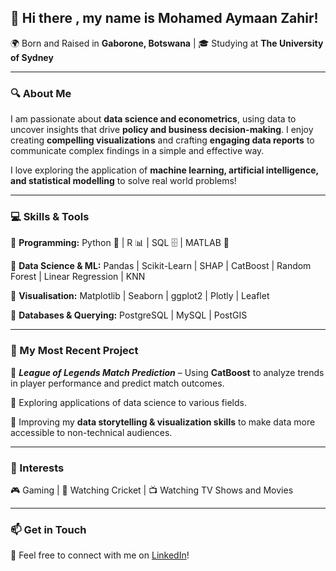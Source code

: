 ## 👋 Hi there , my name is Mohamed Aymaan Zahir!

🌍 Born and Raised in **Gaborone, Botswana** | 🎓 Studying at **The University of Sydney**  



---

### 🔍 About Me  
I am passionate about **data science and econometrics**, using data to uncover insights that drive **policy and business decision-making**. I enjoy creating **compelling visualizations** and crafting **engaging data reports** to communicate complex findings in a simple and effective way.  

I love exploring the application of **machine learning, artificial intelligence, and statistical modelling** to solve real world problems!

---

### 💻 Skills & Tools  
🔹 **Programming:** Python 🐍 | R 📊 | SQL 🗄️ | MATLAB 🔢  

🔹 **Data Science & ML:** Pandas | Scikit-Learn | SHAP | CatBoost | Random Forest | Linear Regression | KNN

🔹 **Visualisation:** Matplotlib | Seaborn | ggplot2 | Plotly | Leaflet

🔹 **Databases & Querying:** PostgreSQL | MySQL  | PostGIS

---

### 🚀 My Most Recent Project
🔹 **_League of Legends Match Prediction_** – Using **CatBoost** to analyze trends in player performance and predict match outcomes.  

🔹 Exploring applications of data science to various fields.

🔹 Improving my **data storytelling & visualization skills** to make data more accessible to non-technical audiences.  

---

### 📌 Interests  
🎮 Gaming | 🏏 Watching Cricket | 📺 Watching TV Shows and Movies

---

### 📫 Get in Touch  
📩 Feel free to connect with me on [LinkedIn](https://www.linkedin.com/in/mohamed-aymaan-zahir)! 


